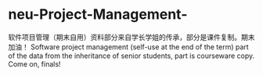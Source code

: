 # neu-Project-Management-
软件项目管理（期末自用）资料部分来自学长学姐的传承，部分是课件复制。期末加油！
Software project management (self-use at the end of the term) part of the data from the inheritance of senior students, part is courseware copy. Come on, finals!
